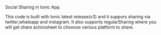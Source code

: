 Social Sharing in Ionic App.

This code is built with Ionic latest release(v3) and it suppors sharing via twitter,whatsapp and instagram. It also supports regularSharing where you will get share actionsheet to chooose various platform to share.
